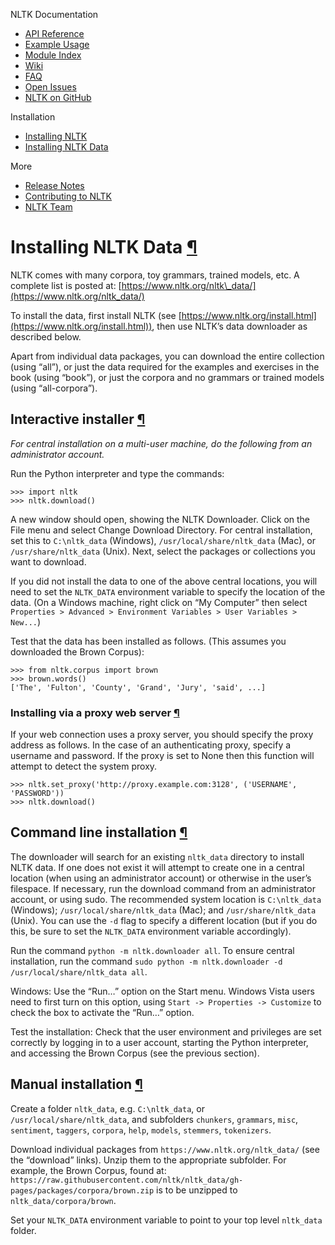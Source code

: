 NLTK Documentation

- [API Reference](https://www.nltk.org/api/nltk.html)
- [Example Usage](https://www.nltk.org/howto.html)
- [Module Index](https://www.nltk.org/py-modindex.html)
- [Wiki](https://github.com/nltk/nltk/wiki)
- [FAQ](https://github.com/nltk/nltk/wiki/FAQ)
- [Open Issues](https://github.com/nltk/nltk/issues)
- [NLTK on GitHub](https://github.com/nltk/nltk)

Installation

- [Installing NLTK](https://www.nltk.org/install.html)
- [Installing NLTK Data](https://www.nltk.org/data.html#)

More

- [Release Notes](https://www.nltk.org/news.html)
- [Contributing to NLTK](https://www.nltk.org/contribute.html)
- [NLTK Team](https://www.nltk.org/team.html)

# Installing NLTK Data [¶](https://www.nltk.org/data.html\#installing-nltk-data "Link to this heading")

NLTK comes with many corpora, toy grammars, trained models, etc. A complete list is posted at: [https://www.nltk.org/nltk\_data/](https://www.nltk.org/nltk_data/)

To install the data, first install NLTK (see [https://www.nltk.org/install.html](https://www.nltk.org/install.html)), then use NLTK’s data downloader as described below.

Apart from individual data packages, you can download the entire collection (using “all”), or just the data required for the examples and exercises in the book (using “book”), or just the corpora and no grammars or trained models (using “all-corpora”).

## Interactive installer [¶](https://www.nltk.org/data.html\#interactive-installer "Link to this heading")

_For central installation on a multi-user machine, do the following from an administrator account._

Run the Python interpreter and type the commands:

```
>>> import nltk
>>> nltk.download()

```

A new window should open, showing the NLTK Downloader. Click on the File menu and select Change Download Directory. For central installation, set this to `C:\nltk_data` (Windows), `/usr/local/share/nltk_data` (Mac), or `/usr/share/nltk_data` (Unix). Next, select the packages or collections you want to download.

If you did not install the data to one of the above central locations, you will need to set the `NLTK_DATA` environment variable to specify the location of the data. (On a Windows machine, right click on “My Computer” then select `Properties > Advanced > Environment Variables > User Variables > New...`)

Test that the data has been installed as follows. (This assumes you downloaded the Brown Corpus):

```
>>> from nltk.corpus import brown
>>> brown.words()
['The', 'Fulton', 'County', 'Grand', 'Jury', 'said', ...]

```

### Installing via a proxy web server [¶](https://www.nltk.org/data.html\#installing-via-a-proxy-web-server "Link to this heading")

If your web connection uses a proxy server, you should specify the proxy address as follows. In the case of an authenticating proxy, specify a username and password. If the proxy is set to None then this function will attempt to detect the system proxy.

```
>>> nltk.set_proxy('http://proxy.example.com:3128', ('USERNAME', 'PASSWORD'))
>>> nltk.download()

```

## Command line installation [¶](https://www.nltk.org/data.html\#command-line-installation "Link to this heading")

The downloader will search for an existing `nltk_data` directory to install NLTK data. If one does not exist it will attempt to create one in a central location (when using an administrator account) or otherwise in the user’s filespace. If necessary, run the download command from an administrator account, or using sudo. The recommended system location is `C:\nltk_data` (Windows); `/usr/local/share/nltk_data` (Mac); and `/usr/share/nltk_data` (Unix). You can use the `-d` flag to specify a different location (but if you do this, be sure to set the `NLTK_DATA` environment variable accordingly).

Run the command `python -m nltk.downloader all`. To ensure central installation, run the command `sudo python -m nltk.downloader -d /usr/local/share/nltk_data all`.

Windows: Use the “Run…” option on the Start menu. Windows Vista users need to first turn on this option, using `Start -> Properties -> Customize` to check the box to activate the “Run…” option.

Test the installation: Check that the user environment and privileges are set correctly by logging in to a user account,
starting the Python interpreter, and accessing the Brown Corpus (see the previous section).

## Manual installation [¶](https://www.nltk.org/data.html\#manual-installation "Link to this heading")

Create a folder `nltk_data`, e.g. `C:\nltk_data`, or `/usr/local/share/nltk_data`,
and subfolders `chunkers`, `grammars`, `misc`, `sentiment`, `taggers`, `corpora`,
`help`, `models`, `stemmers`, `tokenizers`.

Download individual packages from `https://www.nltk.org/nltk_data/` (see the “download” links).
Unzip them to the appropriate subfolder. For example, the Brown Corpus, found at:
`https://raw.githubusercontent.com/nltk/nltk_data/gh-pages/packages/corpora/brown.zip`
is to be unzipped to `nltk_data/corpora/brown`.

Set your `NLTK_DATA` environment variable to point to your top level `nltk_data` folder.
